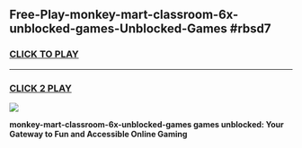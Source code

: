 
## Free-Play-monkey-mart-classroom-6x-unblocked-games-Unblocked-Games #rbsd7
<h3>
<a href="https://news.freeplayer.one?title=monkey-mart-classroom-6x-unblocked-games&ref=8M">CLICK TO PLAY</a></h3>
<hr>

<h3>
<a href="https://news.freeplayer.one?title=monkey-mart-classroom-6x-unblocked-games&ref=8M">CLICK 2 PLAY</a>
  
</h3>

<a href="https://news.freeplayer.one?title=monkey-mart-classroom-6x-unblocked-games&ref=8M"><img src="https://clearcache.store/games.png"></a>


**monkey-mart-classroom-6x-unblocked-games games unblocked: Your Gateway to Fun and Accessible Online Gaming**
